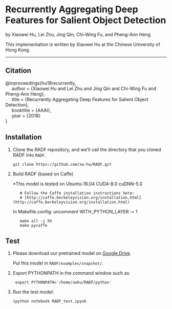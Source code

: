 # Recurrently Aggregating Deep Features for Salient Object Detection

by Xiaowei Hu, Lei Zhu, Jing Qin, Chi-Wing Fu, and Pheng-Ann Heng

This implementation is written by Xiaowei Hu at the Chinese University of Hong Kong.

***

## Citation
@inproceedings{hu18recurrently,   
&nbsp;&nbsp;&nbsp;&nbsp;  author = {Xiaowei Hu and Lei Zhu and Jing Qin and Chi-Wing Fu and Pheng-Ann Heng},    
&nbsp;&nbsp;&nbsp;&nbsp;  title = {Recurrently Aggregating Deep Features for Salient Object Detection},    
&nbsp;&nbsp;&nbsp;&nbsp;  booktitle = {AAAI},    
&nbsp;&nbsp;&nbsp;&nbsp;  year  = {2018}    
}


## Installation
1. Clone the RADF repository, and we'll call the directory that you cloned RADF into `RADF`.

    ```git clone https://github.com/xw-hu/RADF.git```

2. Build RADF (based on Caffe)

   *This model is tested on Ubuntu-16.04 CUDA-8.0 cuDNN-5.0

   ```shell
      # Follow the Caffe installation instructions here:   
      # [http://caffe.berkeleyvision.org/installation.html](http://caffe.berkeleyvision.org/installation.html)   
   ```
   In Makefile.config:  uncomment WITH_PYTHON_LAYER := 1 
   ```shell
      make all -j XX
      make pycaffe
   ```

## Test
1. Please download our pretrained model on [Google Drive](https://drive.google.com/open?id=0B8VpfLBo2BeybkpYenNMbXNwR1U).

   Put this model in `RADF/examples/snapshot/`.

2. Export PYTHONPATH in the command window such as:

   ``` export PYTHONPATH='/home/xwhu/RADF/python'```
 
3. Run the test model:
   
   ```ipython notebook RADF_test.ipynb``` 
   
  
